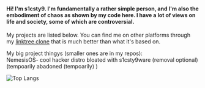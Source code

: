 #### Hi! I'm s1csty9. I'm fundamentally a rather simple person, and I'm also the embodiment of chaos as shown by my code here. I have a lot of views on life and society, some of which are controversial. 
My projects are listed below. You can find me on other platforms through my [linktree clone](https://s1csty9.github.io/links.html) that is much better than what it's based on.

My big project thingys (smaller ones are in my repos):\
NemesisOS- cool hacker distro bloated with s1csty9ware (removal optional) (tempoarily abadoned (tempoarily) )

![Top Langs](https://github-readme-stats.vercel.app/api/top-langs/?username=s1csty9&layout=compact&theme=dark)
